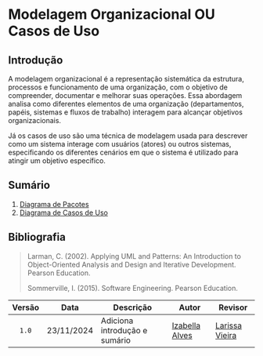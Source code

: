 # Modelagem Organizacional OU Casos de Uso

## Introdução

A modelagem organizacional é a representação sistemática da estrutura, processos e funcionamento de uma organização, com o objetivo de compreender, documentar e melhorar suas operações. Essa abordagem analisa como diferentes elementos de uma organização (departamentos, papéis, sistemas e fluxos de trabalho) interagem para alcançar objetivos organizacionais.

Já os casos de uso são uma técnica de modelagem usada para descrever como um sistema interage com usuários (atores) ou outros sistemas, especificando os diferentes cenários em que o sistema é utilizado para atingir um objetivo específico.

## Sumário

1. [Diagrama de Pacotes](https://unbarqdsw2024-2.github.io/2024.2_G10_Recomendacao_Entrega_02/#/modelagem-organizacional-ou-cdu/diagrama-de-pacotes)
2. [Diagrama de Casos de Uso](https://unbarqdsw2024-2.github.io/2024.2_G10_Recomendacao_Entrega_02/#/modelagem-organizacional-ou-cdu/diagrama-de-cdu)

## Bibliografia

> Larman, C. (2002). Applying UML and Patterns: An Introduction to Object-Oriented Analysis and Design and Iterative Development. Pearson Education.
>
> Sommerville, I. (2015). Software Engineering. Pearson Education.

| Versão | Data | Descrição | Autor | Revisor |
| :----: | ---- | --------- | ----- | ------- |
| `1.0`  |23/11/2024| Adiciona introdução e sumário | [Izabella Alves](https://github.com/izabellaalves) |[Larissa Vieira](https://github.com/VieiraLaris)  |